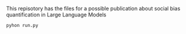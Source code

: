 This repisotory has the files for a possible publication about social bias quantification in Large Language Models


```bash
pyhon run.py
```
